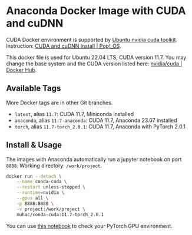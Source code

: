 # Anaconda Docker Image with CUDA and cuDNN

CUDA Docker environment is supported by [Ubuntu nvidia cuda toolkit](https://packages.ubuntu.com/jammy/amd64/nvidia-cuda-toolkit). Instruction: [CUDA and cuDNN Install | Pop!_OS](https://support.system76.com/articles/cuda/).

This docker file is used for Ubuntu 22.04 LTS, CUDA version 11.7. You may change the base system and the CUDA version listed here: [nvidia/cuda | Docker Hub](https://hub.docker.com/r/nvidia/cuda/tags?page=1).

## Available Tags

More Docker tags are in other Git branches.

- `latest`, alias `11.7`: CUDA 11.7, Miniconda installed
- `anaconda`, alias `11.7-anaconda`: CUDA 11.7, Anaconda 23.07 installed
- `torch`, alias `11.7-torch_2.0.1`: CUDA 11.7, Anaconda with PyTorch 2.0.1

## Install & Usage

The images with Anaconda automatically run a jupyter notebook on port `8888`. Working directory: `/work/project`.

```bash
docker run --detach \
    --name conda-cuda \
    --restart unless-stopped \
    --runtime=nvidia \
    --gpus all \
    -p 8888:8888 \
    -v project:/work/project \
    muhac/conda-cuda:11.7-torch_2.0.1
```

You can use [this notebook](notebook/PyTorchGPU.ipynb) to check your PyTorch GPU environment.
